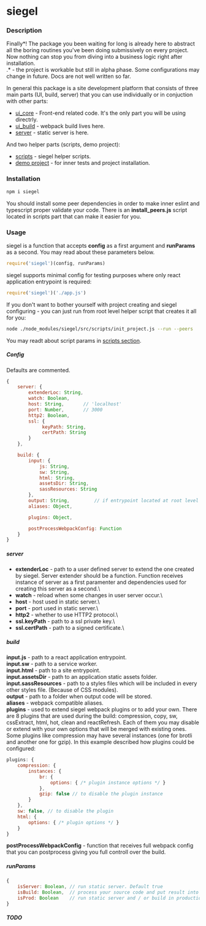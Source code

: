 # siegel

### Description
Finally*! The package you been waiting for long is already here to abstract all the boring routines you've been doing submissively on every project. Now nothing can stop you from diving into a business logic right after installation.\
.* - the project is workable but still in alpha phase. Some configurations may change in future. Docs are not well written so far.

In general this package is a site development platform that consists of three main parts (UI, build, server) that you can use individually or in conjuction with other parts:
- [ui_core](https://github.com/CyberCookie/siegel/tree/master/src/ui_core) - Front-end related code. It's the only part you will be using directrly.
- [ui_build](https://github.com/CyberCookie/siegel/tree/master/src/ui_build) - webpack build lives here.
- [server](https://github.com/CyberCookie/siegel/tree/master/src/server) - static server is here.

And two helper parts (scripts, demo project):
- [scripts](https://github.com/CyberCookie/siegel/tree/master/src/scripts) - siegel helper scripts.
- [demo project](https://github.com/CyberCookie/siegel/tree/master/__example) - for inner tests and project installation.


### Installation
```sh
npm i siegel
```
You should install some peer dependencies in order to make inner eslint and typescript proper validate your code. There is an __install_peers.js__ script located in scripts part that can make it easier for you.

### Usage
siegel is a function that accepts __config__ as a first argument and __runParams__ as a second.
You may read about these parameters below.
```js
require('siegel')(config, runParams)
```
siegel supports minimal config for testing purposes where only react application entrypoint is required:
```js
require('siegel')('./app.js')
```

If you don't want to bother yourself with project creating and siegel configuring - you can just run from root level helper script that creates it all for you:
```sh
node ./node_modules/siegel/src/scripts/init_project.js --run --peers
```
You may readt about script params in [scripts section](https://github.com/CyberCookie/siegel/tree/master/src/scripts).
##### Config
Defaults are commented.
```js
{
    server: {
        extenderLoc: String,
        watch: Boolean,
        host: String,       // 'localhost'
        port: Number,       // 3000
        http2: Boolean,
        ssl: {
             keyPath: String,
             certPath: String
        }
    },

    build: {
        input: {
            js: String,
            sw: String,
            html: String,
            assetsDir: String,
            sassResources: String
        },
        output: String,         // if entrypoint located at root level - 'dist' folder will be created at the same level. Othervice 'dist' folder will be created one level upper regarding to an entrypoint.
        aliases: Object,

        plugins: Object,

        postProcessWebpackConfig: Function
    }
}
```
##### server
- __extenderLoc__ - path to a user defined server to extend the one created by siegel. Server extender should be a function. Function receives instance of server as a first paramenter and dependencies used for creating this server as a second.\
- __watch__ - reload when some changes in user server occur.\
- __host__ - host used in static server.\
- __port__ - port used in static server.\
- __http2__ - whether to use HTTP2 protocol.\
- __ssl.keyPath__ - path to a ssl private key.\
- __ssl.certPath__ - path to a signed certificate.\

##### build
__input.js__ - path to a react application entrypoint.\
__input.sw__ - path to a service worker.\
__input.html__ - path to a site entrypoint.\
__input.assetsDir__ - path to an application static assets folder.\
__input.sassResources__ - path to a styles files which will be included in every other styles file. (Because of CSS modules).\
__output__ - path to a folder when output code will be stored.\
__aliases__ - webpack compatible aliases.\
__plugins__ - used to extend siegel webpack plugins or to add your own. There are 8 plugins that are used during the build: compression, copy, sw, cssExtract, html, hot, clean and reactRefresh. Each of them you may disable or extend with your own options that will be merged with existing ones. Some plugins like compression may have several instances (one for brotli and another one for gzip). In this example described how plugins could be configured:
```js
plugins: {
    compression: {
        instances: {
            br: {
                options: { /* plugin instance options */ }
            },
            gzip: false // to disable the plugin instance
        }
    },
    sw: false, // to disable the plugin
    html: {
        options: { /* plugin options */ }
    }
}
```

__postProcessWebpackConfig__ - function that receives full webpack config that you can postprocess giving you full controll over the build.

##### runParams

```js
{
    isServer: Boolean, // run static server. Default true
    isBuild: Boolean,  // process your source code and put result into output folder. Default true
    isProd: Boolean    // run static server and / or build in production mode. Default false
}
```

##### TODO